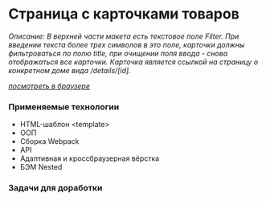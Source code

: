 # Страница с карточками товаров

*Описание: В верхней части макета есть текстовое поле Filter. При введении текста более трех символов в это поле, 
карточки должны фильтроваться по полю title, при очищении поля ввода - снова отображаться все карточки. Карточка 
является ссылкой на страницу о 
конкретном доме вида 
/details/[id].*

*[посмотреть в браузере](https://zhannaav.github.io/fuse8)*

### **Применяемые технологии**

* HTML-шаблон \<template>
* ООП
* Сборка Webpack
* API
* Адаптивная и кроссбраузерная вёрстка 
* БЭМ Nested

### **Задачи для доработки**
